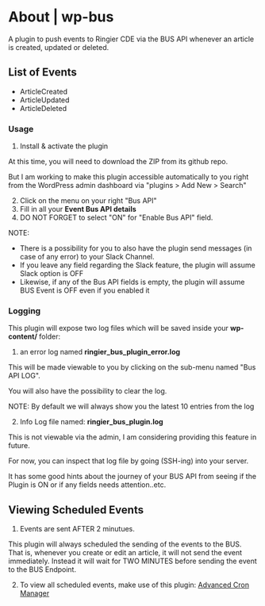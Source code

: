 # About | wp-bus

A plugin to push events to Ringier CDE via the BUS API whenever an article is created, updated or deleted.

## List of Events

- ArticleCreated
- ArticleUpdated
- ArticleDeleted

### Usage

1) Install & activate the plugin

At this time, you will need to download the ZIP from its github repo.

But I am working to make this plugin accessible automatically to you right from the WordPress admin dashboard via "plugins > Add New > Search"

2) Click on the menu on your right "Bus API"
3) Fill in all your **Event Bus API details**
4) DO NOT FORGET to select "ON" for "Enable Bus API" field.

NOTE:
- There is a possibility for you to also have the plugin send messages (in case of any error) to your Slack Channel.
- If you leave any field regarding the Slack feature, the plugin will assume Slack option is OFF
- Likewise, if any of the Bus API fields is empty, the plugin will assume BUS Event is OFF even if you enabled it

### Logging

This plugin will expose two log files which will be saved inside your **wp-content/** folder:
1) an error log named **ringier_bus_plugin_error.log** 

This will be made viewable to you by clicking on the sub-menu named "Bus API LOG".

You will also have the possibility to clear the log.

NOTE: By default we will always show you the latest 10 entries from the log

2) Info Log file named: **ringier_bus_plugin.log**

This is not viewable via the admin, I am considering providing this feature in future.

For now, you can inspect that log file by going (SSH-ing) into your server.

It has some good hints about the journey of your BUS API from seeing if the Plugin is ON or if any fields needs attention..etc.

## Viewing Scheduled Events

1) Events are sent AFTER 2 minutues.

This plugin will always scheduled the sending of the events to the BUS.
That is, whenever you create or edit an article, it will not send the event immediately. Instead it will wait for TWO MINUTES before sending the event to the BUS Endpoint.

2) To view all scheduled events, make use of this plugin: [Advanced Cron Manager](https://wordpress.org/plugins/advanced-cron-manager/)
